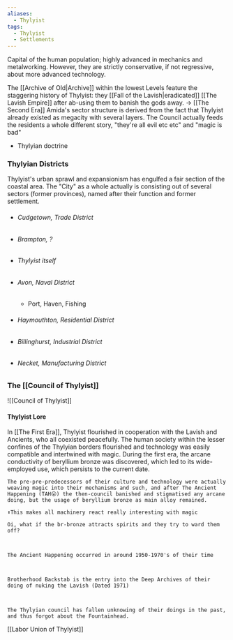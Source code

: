 ```yaml
---
aliases:
  - Thylyist
tags:
  - Thylyist
  - Settlements
---
```

Capital of the human population; highly advanced in mechanics and metalworking. However, they are strictly conservative, if not regressive, about more advanced technology. 

The [[Archive of Old|Archive]] within the lowest Levels feature the staggering history of Thylyist: they [[Fall of the Lavish|eradicated]] [[The Lavish Empire]] after ab-using them to banish the gods away. -> [[The Second Era]]
Amida's sector structure is derived from the fact that Thylyist already existed as megacity with several layers.
The Council actually feeds the residents a whole different story, "they're all evil etc etc" and "magic is bad"

-   Thylyian doctrine
### Thylyian Districts
Thylyist's urban sprawl and expansionism has engulfed a fair section of the coastal area. 
The "City" as a whole actually is consisting out of several sectors (former provinces), named after their function and former settlement. 
- ###### Cudgetown, Trade District
- ###### Brampton, ?
- ###### Thylyist itself
- ###### Avon, Naval District 
	- Port, Haven, Fishing
- ###### Haymouthton, Residential District
- ###### Billinghurst, Industrial District
- ###### Necket, Manufacturing District

### The [[Council of Thylyist]]
![[Council of Thylyist]]


#### Thylyist Lore
In [[The First Era]], Thylyist flourished in cooperation with the Lavish and Ancients, who all coexisted peacefully. The human society within the lesser confines of the Thylyian borders flourished and technology was easily compatible and intertwined with magic. 
During the first era, the arcane conductivity of beryllium bronze was discovered, which led to its wide-employed use, which persists to the current date. 

	The pre-pre-predecessors of their culture and technology were actually weaving magic into their mechanisms and such, and after The Ancient Happening (TAH😛) the then-council banished and stigmatised any arcane doing, but the usage of beryllium bronze as main alloy remained.
	
	⬆️This makes all machinery react really interesting with magic
	
	Oi, what if the br-bronze attracts spirits and they try to ward them off?
	
	 
	
	The Ancient Happening occurred in around 1950-1970's of their time
	
	 
	
	Brotherhood Backstab is the entry into the Deep Archives of their doing of nuking the Lavish (Dated 1971)
	
	 
	
	The Thylyian council has fallen unknowing of their doings in the past, and thus forgot about the Fountainhead.


[[Labor Union of Thylyist]]
